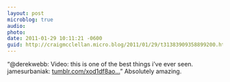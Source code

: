 ```yaml
---
layout: post
microblog: true
audio: 
photo: 
date: 2011-01-29 10:11:21 -0600
guid: http://craigmcclellan.micro.blog/2011/01/29/t31383909358899200.html
---
```

“@derekwebb: Video: this is one of the best things i’ve ever seen. jamesurbaniak: [tumblr.com/xod1df8ao...](http://tumblr.com/xod1df8aot)” Absolutely amazing.
